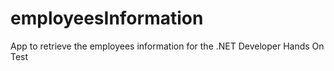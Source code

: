 # employeesInformation
App to  retrieve the employees information for the .NET Developer Hands On Test
